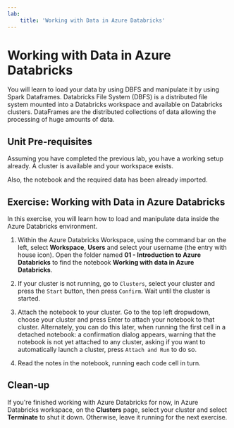 ```yaml
---
lab:
    title: 'Working with Data in Azure Databricks'
---
```

# Working with Data in Azure Databricks

You will learn to load your data by using DBFS and manipulate it by using Spark Dataframes.
Databricks File System (DBFS) is a distributed file system mounted into a Databricks workspace and available on Databricks clusters.
DataFrames are the distributed collections of data allowing the processing of huge amounts of data.

## Unit Pre-requisites

Assuming you have completed the previous lab, you have a working setup already. A cluster is available and your workspace exists.

Also, the notebook and the required data has been already imported.

## Exercise: Working with Data in Azure Databricks

In this exercise, you will learn how to load and manipulate data inside the Azure Databricks environment.

1. Within the Azure Databricks Workspace, using the command bar on the left, select **Workspace**, **Users** and select your username (the entry with house icon). Open the folder named **01 - Introduction to Azure Databricks** to find the notebook **Working with data in Azure Databricks**.

1. If your cluster is not running, go to `Clusters`, select your cluster and press the `Start` button, then press `Confirm`. Wait until the cluster is started.

1. Attach the notebook to your cluster. Go to the top left dropwdown, choose your cluster and press Enter to attach your notebook to that cluster. Alternately, you can do this later, when running the first cell in a detached notebook: a confirmation dialog appears, warning that the notebook is not yet attached to any cluster, asking if you want to automatically launch a cluster, press `Attach and Run` to do so.

1. Read the notes in the notebook, running each code cell in turn.

## Clean-up

If you're finished working with Azure Databricks for now, in Azure Databricks workspace, on the **Clusters** page, select your cluster and select **Terminate** to shut it down. Otherwise, leave it running for the next exercise.

